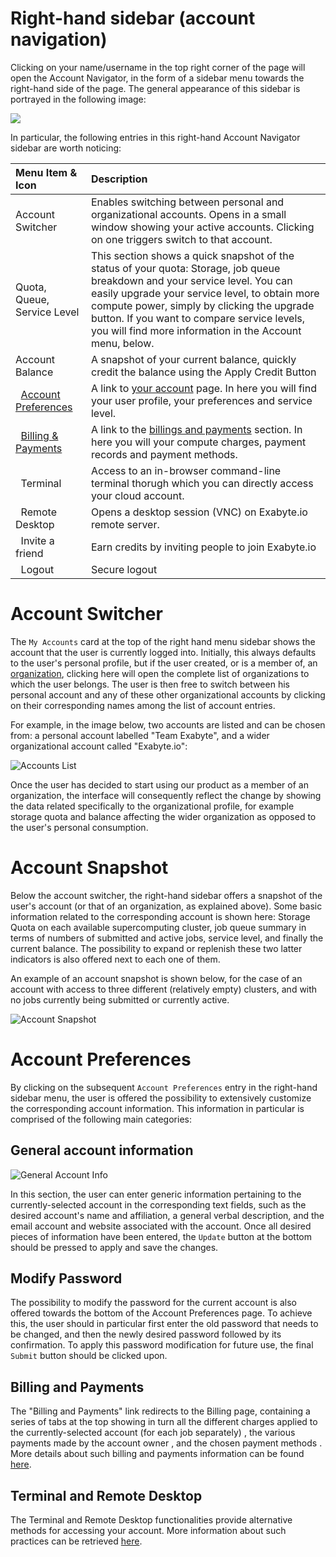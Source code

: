 # Right-hand sidebar (account navigation)

Clicking on your name/username in the top right corner of the page will open the Account Navigator, in the form of a sidebar menu towards the right-hand side of the page. The general appearance of this sidebar is portrayed in the following image:

<img src="/images/ui-right-sidebar.png"/>

In particular, the following entries in this right-hand Account Navigator sidebar are worth noticing:

| Menu Item & Icon                                                            | Description
|:-----------------------------------------------------------------------   |:-------------
| Account Switcher                                                        | Enables switching between personal and organizational accounts. Opens in a small window showing your active accounts. Clicking on one triggers switch to that account.
| Quota, Queue, Service Level                                             | This section shows a quick snapshot of the status of your quota: Storage, job queue breakdown and your service level. You can easily upgrade your service level, to obtain more compute power, simply by clicking the upgrade button. If you want to compare service levels, you will find more information in the Account menu, below.
| Account Balance                                                         | A snapshot of your current balance, quickly credit the balance using the Apply Credit Button
| <i class="zmdi zmdi-settings"></i> &nbsp; [Account Preferences](../billing/settings-and-profile.md)                           | A link to [your account](../billing/settings-and-profile) page. In here you will find your user profile, your preferences and service level.
| <i class="zmdi zmdi-card"></i> &nbsp; [Billing & Payments](../billing/billing-and-payments.md)               | A link to the [billings and payments](../billing/billing-and-payments.md) section. In here you will your compute charges, payment records and payment methods.
| <i class="fa fa-terminal"></i> &nbsp; Terminal                                                                | Access to an in-browser command-line terminal thorugh which you can directly access your cloud account.
| <i class="fa fa-desktop"></i> &nbsp; Remote Desktop                                                          | Opens a desktop session (VNC) on Exabyte.io remote server.
| <i class="zmdi zmdi-accounts-add"></i> &nbsp; Invite a friend                                                         | Earn credits by inviting people to join Exabyte.io
| <i class="zmdi zmdi-power"></i> &nbsp; Logout                                                                  | Secure logout


# Account Switcher

The `My Accounts` card <i class="zmdi zmdi-globe-alt"></i>  at the top of the right hand menu sidebar shows the account that the user is currently logged into. Initially, this always defaults to the user's personal profile, but if the user created, or is a member of, an [organization](/collaboration/organizations.md), clicking here will open the complete list of organizations to which the user belongs. The user is then free to switch between his personal account and any of these other organizational accounts by clicking on their corresponding names among the list of account entries. 

For example, in the image below, two accounts are listed and can be chosen from: a personal account labelled "Team Exabyte", and a wider organizational account called "Exabyte.io":

![Accounts List](/images/accounts-list.png "Accounts List")

Once the user has decided to start using our product as a member of an organization, the interface will consequently reflect the change by showing the data related specifically to the organizational profile, for example storage quota and balance affecting the wider organization as opposed to the user's personal consumption.

# Account Snapshot

Below the account switcher, the right-hand sidebar offers a snapshot of the user's account (or that of an organization, as explained above). Some basic information related to the corresponding account is shown here: Storage Quota on each available supercomputing cluster, job queue summary in terms of numbers of submitted and active jobs, service level, and finally the current balance. The possibility to expand or replenish these two latter indicators is also offered next to each one of them.

An example of an account snapshot is shown below, for the case of an account with access to three different (relatively empty) clusters, and with no jobs currently being submitted or currently active. 

![Account Snapshot](/images/account-snapshot.png "Account Snapshot")


# Account Preferences

By clicking on the subsequent `Account Preferences` entry <i class="zmdi zmdi-settings"></i> in the right-hand sidebar menu, the user is offered the possibility to extensively customize the corresponding account information. This information in particular is comprised of the following main categories:

## General account information

![General Account Info](/images/general-account-info.png "General Account Info")

In this section, the user can enter generic information pertaining to the currently-selected account in the corresponding text fields, such as the desired account's name and affiliation, a general verbal description, and the email account and website associated with the account. Once all desired pieces of information have been entered, the `Update` button at the bottom should be pressed to apply and save the changes. 

## Modify Password

The possibility to modify the password for the current account is also offered towards the bottom of the Account Preferences page. To achieve this, the user should in particular first enter the old password that needs to be changed, and then the newly desired password followed by its confirmation. To apply this password modification for future use, the final `Submit` button should be clicked upon.


## Billing and Payments

The "Billing and Payments" link <i class="zmdi zmdi-card zmdi-hc-border"></i> redirects to the Billing page, containing a series of tabs at the top showing in turn all the different charges applied to the currently-selected account (for each job separately) <i class="zmdi zmdi-file-text zmdi-hc-border"></i>, the various payments made by the account owner <i class="zmdi zmdi-file-plus zmdi-hc-border"></i>, and the chosen payment methods <i class="zmdi zmdi-card zmdi-hc-border"></i>. More details about such billing and payments information can be found [here](/accounts/accounting/overview.md).

## Terminal and Remote Desktop

The Terminal and Remote Desktop functionalities provide alternative methods for accessing your account. More information about such practices can be retrieved [here](../../compute/cli/login.md).
